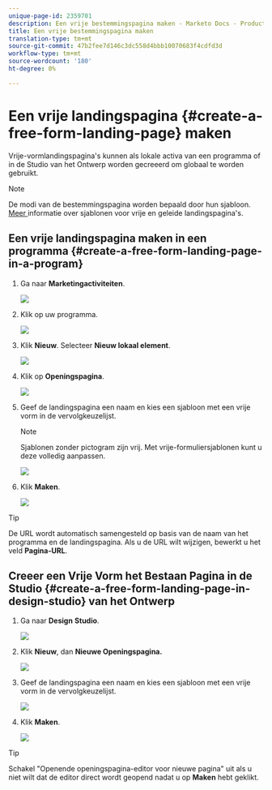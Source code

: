 ```yaml
---
unique-page-id: 2359701
description: Een vrije bestemmingspagina maken - Marketo Docs - Productdocumentatie
title: Een vrije bestemmingspagina maken
translation-type: tm+mt
source-git-commit: 47b2fee7d146c3dc558d4bbb10070683f4cdfd3d
workflow-type: tm+mt
source-wordcount: '180'
ht-degree: 0%

---
```



# Een vrije landingspagina {#create-a-free-form-landing-page} maken

Vrije-vormlandingspagina&#39;s kunnen als lokale activa van een programma of in de Studio van het Ontwerp worden gecreeerd om globaal te worden gebruikt.

>[!NOTE]
>
>De modi van de bestemmingspagina worden bepaald door hun sjabloon. [Meer ](../../../../product-docs/demand-generation/landing-pages/understanding-landing-pages/understanding-free-form-vs-guided-landing-pages.md) informatie over sjablonen voor vrije en geleide landingspagina&#39;s.

## Een vrije landingspagina maken in een programma {#create-a-free-form-landing-page-in-a-program}

1. Ga naar **Marketingactiviteiten**.

   ![](assets/login-marketing-activities.png)

1. Klik op uw programma.

   ![](assets/image2015-5-19-12-3a46-3a47.png)

1. Klik **Nieuw**. Selecteer **Nieuw lokaal element**.

   ![](assets/image2015-5-19-12-3a47-3a27.png)

1. Klik op **Openingspagina**.

   ![](assets/image2014-9-16-12-3a58-3a49.png)

1. Geef de landingspagina een naam en kies een sjabloon met een vrije vorm in de vervolgkeuzelijst.

   >[!NOTE]
   >
   >Sjablonen zonder pictogram zijn vrij. Met vrije-formuliersjablonen kunt u deze volledig aanpassen.

   ![](assets/image2015-5-19-12-3a51-3a13.png)

1. Klik **Maken**.

   ![](assets/image2015-5-19-12-3a52-3a8.png)

>[!TIP]
>
>De URL wordt automatisch samengesteld op basis van de naam van het programma en de landingspagina. Als u de URL wilt wijzigen, bewerkt u het veld **Pagina-URL**.

## Creeer een Vrije Vorm het Bestaan Pagina in de Studio {#create-a-free-form-landing-page-in-design-studio} van het Ontwerp

1. Ga naar **Design** **Studio**.

   ![](assets/designstudio.png)

1. Klik **Nieuw**, dan **Nieuwe Openingspagina.**

   ![](assets/image2014-9-16-13-3a0-3a43.png)

1. Geef de landingspagina een naam en kies een sjabloon met een vrije vorm in de vervolgkeuzelijst.

   ![](assets/image2015-5-19-13-3a30-3a25.png)

1. Klik **Maken**.

   ![](assets/image2015-5-19-13-3a33-3a43.png)

>[!TIP]
>
>Schakel &quot;Openende openingspagina-editor voor nieuwe pagina&quot; uit als u niet wilt dat de editor direct wordt geopend nadat u op **Maken** hebt geklikt.

